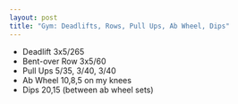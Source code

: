 ```yaml
---
layout: post
title: "Gym: Deadlifts, Rows, Pull Ups, Ab Wheel, Dips"
---
```


- Deadlift 3x5/265
- Bent-over Row 3x5/60
- Pull Ups 5/35, 3/40, 3/40
- Ab Wheel 10,8,5 on my knees
- Dips 20,15 (between ab wheel sets)
